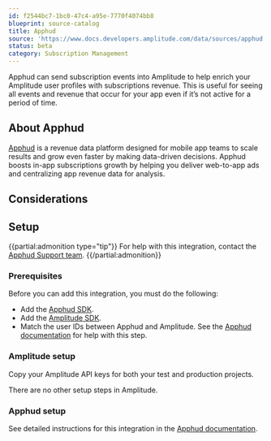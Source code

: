 ```yaml
---
id: f2544bc7-1bc0-47c4-a95e-7770f4074bb8
blueprint: source-catalog
title: Apphud
source: 'https://www.docs.developers.amplitude.com/data/sources/apphud'
status: beta
category: Subscription Management
---
```


Apphud can send subscription events into Amplitude to help enrich your Amplitude user profiles with subscriptions revenue. This is useful for seeing all events and revenue that occur for your app even if it’s not active for a period of time. 

## About Apphud

[Apphud](https://apphud.com/) is a revenue data platform designed for mobile app teams to scale results and grow even faster by making data-driven decisions. Apphud boosts in-app subscriptions growth by helping you deliver web-to-app ads and centralizing app revenue data for analysis.

## Considerations

## Setup

{{partial:admonition type="tip"}}
For help with this integration, contact the [Apphud Support team](https://apphud.com/contact).
{{/partial:admonition}}

### Prerequisites

Before you can add this integration, you must do the following: 

- Add the [Apphud SDK](https://docs.apphud.com/docs/sdk-integration).
- Add the [Amplitude SDK](/sdks).
- Match the user IDs between Apphud and Amplitude. See the [Apphud documentation](https://docs.apphud.com/docs/amplitude#match-user-ids) for help with this step. 

### Amplitude setup

Copy your Amplitude API keys for both your test and production projects.

There are no other setup steps in Amplitude. 

### Apphud setup

See detailed instructions for this integration in the [Apphud documentation](https://docs.apphud.com/docs/amplitude).
